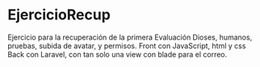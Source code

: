 # EjercicioRecup

Ejercicio para la recuperación de la primera Evaluación
Dioses, humanos, pruebas, subida de avatar, y permisos.
Front con JavaScript, html y css
Back con Laravel, con tan solo una view con blade para el correo.
